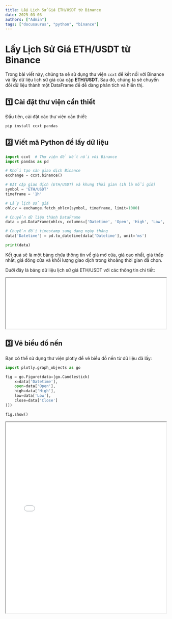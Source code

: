 ```yaml
---
title: Lấy Lịch Sử Giá ETH/USDT từ Binance
date: 2025-03-03
authors: ["Admin"]
tags: ["docusaurus", "python", "binance"]
---
```


# Lấy Lịch Sử Giá ETH/USDT từ Binance

Trong bài viết này, chúng ta sẽ sử dụng thư viện `ccxt` để kết nối với Binance và lấy dữ liệu lịch sử giá của cặp **ETH/USDT**. Sau đó, chúng ta sẽ chuyển đổi dữ liệu thành một DataFrame để dễ dàng phân tích và hiển thị.

## 1️⃣ Cài đặt thư viện cần thiết

Đầu tiên, cài đặt các thư viện cần thiết:
```bash
pip install ccxt pandas
```
## 2️⃣ Viết mã Python để lấy dữ liệu
```python
import ccxt  # Thư viện để kết nối với Binance
import pandas as pd

# Khởi tạo sàn giao dịch Binance
exchange = ccxt.binance()

# Đặt cặp giao dịch (ETH/USDT) và khung thời gian (1h là mỗi giờ)
symbol = 'ETH/USDT'
timeframe = '1h'

# Lấy lịch sử giá
ohlcv = exchange.fetch_ohlcv(symbol, timeframe, limit=1000)

# Chuyển dữ liệu thành DataFrame
data = pd.DataFrame(ohlcv, columns=['Datetime', 'Open', 'High', 'Low', 'Close', 'Volume'])

# Chuyển đổi timestamp sang dạng ngày tháng
data['Datetime'] = pd.to_datetime(data['Datetime'], unit='ms')

print(data)
```

Kết quả sẽ là một bảng chứa thông tin về giá mở cửa, giá cao nhất, giá thấp nhất, giá đóng cửa và khối lượng giao dịch trong khoảng thời gian đã chọn.

Dưới đây là bảng dữ liệu lịch sử giá ETH/USDT với các thông tin chi tiết:
<iframe src="/assets/LayLichSuGiaETHTuBinance.html" width="100%" height="160px"></iframe>

## 3️⃣ Vẽ biểu đồ nến
Bạn có thể sử dụng thư viện plotly để vẽ biểu đồ nến từ dữ liệu đã lấy:

```python
import plotly.graph_objects as go

fig = go.Figure(data=[go.Candlestick(
    x=data['Datetime'],
    open=data['Open'],
    high=data['High'],
    low=data['Low'],
    close=data['Close']
)])

fig.show()
```

<iframe src="/assets/LayLichSuGiaETHTuBinance1.html" width="100%" height="600px"></iframe>